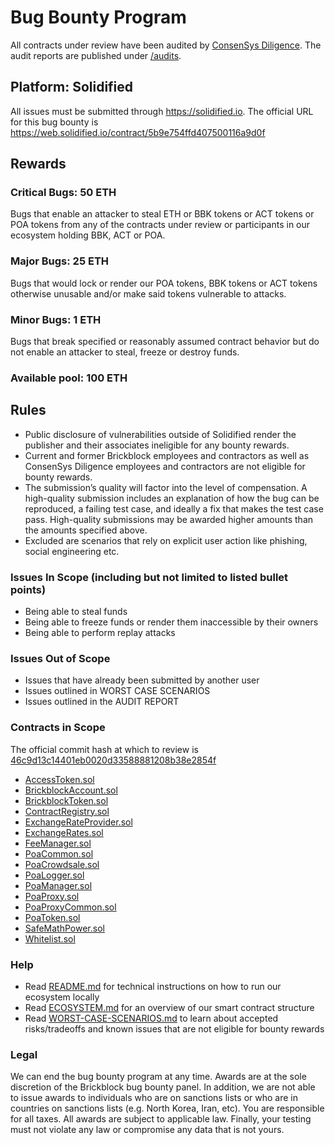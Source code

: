 # Bug Bounty Program

All contracts under review have been audited by [ConsenSys Diligence](https://consensys.net/diligence/). The audit reports are published under [/audits](/audits).

## Platform: Solidified
All issues must be submitted through https://solidified.io. The official URL for this bug bounty is https://web.solidified.io/contract/5b9e754ffd407500116a9d0f

## Rewards

### Critical Bugs: 50 ETH
Bugs that enable an attacker to steal ETH or BBK tokens or ACT tokens or POA tokens from any of the contracts under review or participants in our ecosystem holding BBK, ACT or POA.

### Major Bugs: 25 ETH
Bugs that would lock or render our POA tokens, BBK tokens or ACT tokens otherwise unusable and/or make said tokens vulnerable to attacks.

### Minor Bugs: 1 ETH
Bugs that break specified or reasonably assumed contract behavior but do not enable an attacker to steal, freeze or destroy funds.

### Available pool: 100 ETH

## Rules
* Public disclosure of vulnerabilities outside of Solidified render the publisher and their associates ineligible for any bounty rewards.
* Current and former Brickblock employees and contractors as well as ConsenSys Diligence employees and contractors are not eligible for bounty rewards.
* The submission’s quality will factor into the level of compensation. A high-quality submission includes an explanation of how the bug can be reproduced, a failing test case, and ideally a fix that makes the test case pass. High-quality submissions may be awarded higher amounts than the amounts specified above.
* Excluded are scenarios that rely on explicit user action like phishing, social engineering etc.

### Issues In Scope (including but not limited to listed bullet points)
* Being able to steal funds
* Being able to freeze funds or render them inaccessible by their owners
* Being able to perform replay attacks

### Issues Out of Scope
* Issues that have already been submitted by another user
* Issues outlined in WORST CASE SCENARIOS
* Issues outlined in the AUDIT REPORT

### Contracts in Scope
The official commit hash at which to review is [46c9d13c14401eb0020d33588881208b38e2854f](/tree/46c9d13c14401eb0020d33588881208b38e2854f)

* [AccessToken.sol](/contracts/AccessToken.sol)
* [BrickblockAccount.sol](/contracts/BrickblockAccount.sol)
* [BrickblockToken.sol](/contracts/BrickblockToken.sol)
* [ContractRegistry.sol](/contracts/ContractRegistry.sol)
* [ExchangeRateProvider.sol](/contracts/ExchangeRateProvider.sol)
* [ExchangeRates.sol](/contracts/ExchangeRates.sol)
* [FeeManager.sol](/contracts/FeeManager.sol)
* [PoaCommon.sol](/contracts/PoaCommon.sol)
* [PoaCrowdsale.sol](/contracts/PoaCrowdsale.sol)
* [PoaLogger.sol](/contracts/PoaLogger.sol)
* [PoaManager.sol](/contracts/PoaManager.sol)
* [PoaProxy.sol](/contracts/PoaProxy.sol)
* [PoaProxyCommon.sol](/contracts/PoaProxyCommon.sol)
* [PoaToken.sol](/contracts/PoaToken.sol)
* [SafeMathPower.sol](/contracts/tools/SafeMathPower.sol)
* [Whitelist.sol](/contracts/Whitelist.sol)

### Help
* Read [README.md](/README.md) for technical instructions on how to run our ecosystem locally
* Read [ECOSYSTEM.md](/ECOSYSTEM.md) for an overview of our smart contract structure
* Read [WORST-CASE-SCENARIOS.md](/WORST-CASE-SCENARIOS.md) to learn about accepted risks/tradeoffs and known issues that are not eligible for bounty rewards

### Legal
We can end the bug bounty program at any time. Awards are at the sole discretion of the Brickblock bug bounty panel. In addition, we are not able to issue awards to individuals who are on sanctions lists or who are in countries on sanctions lists (e.g. North Korea, Iran, etc). You are responsible for all taxes. All awards are subject to applicable law. Finally, your testing must not violate any law or compromise any data that is not yours.